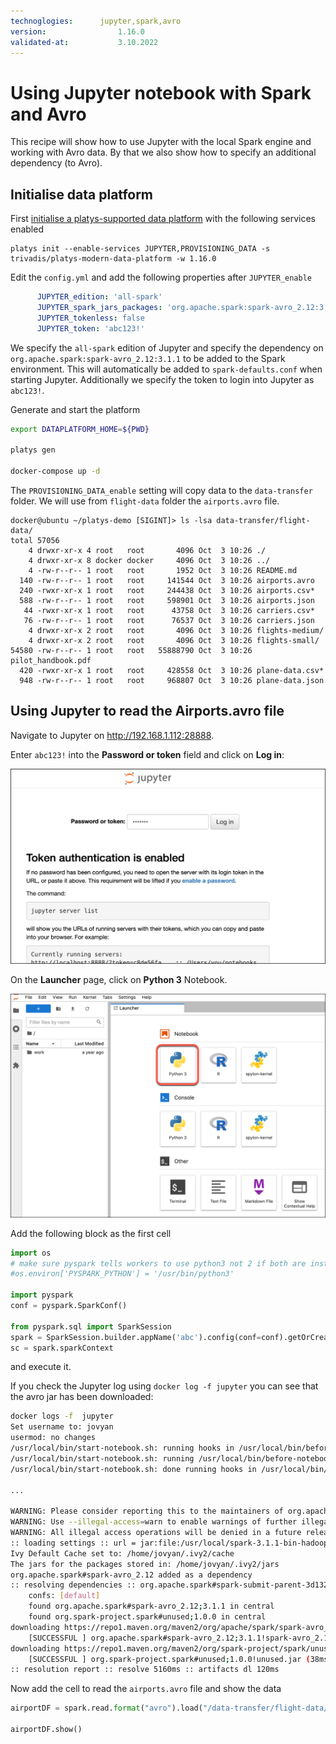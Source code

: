 ```yaml
---
technoglogies:      jupyter,spark,avro
version:				1.16.0
validated-at:			3.10.2022
---
```


# Using Jupyter notebook with Spark and Avro

This recipe will show how to use Jupyter with the local Spark engine and working with Avro data. By that we also show how to specify an additional dependency (to Avro).

## Initialise data platform

First [initialise a platys-supported data platform](../documentation/getting-started) with the following services enabled

```
platys init --enable-services JUPYTER,PROVISIONING_DATA -s trivadis/platys-modern-data-platform -w 1.16.0
```

Edit the `config.yml` and add the following properties after `JUPYTER_enable`

```yaml
      JUPYTER_edition: 'all-spark'
      JUPYTER_spark_jars_packages: 'org.apache.spark:spark-avro_2.12:3.1.1'
      JUPYTER_tokenless: false
      JUPYTER_token: 'abc123!'
```

We specify the `all-spark` edition of Jupyter and specify the dependency on `org.apache.spark:spark-avro_2.12:3.1.1` to be added to the Spark environment. This will automatically be added to `spark-defaults.conf` when starting Jupyter.
Additionally we specify the token to login into Jupyter as `abc123!`.

Generate and start the platform

```bash
export DATAPLATFORM_HOME=${PWD}

platys gen

docker-compose up -d
```

The `PROVISIONING_DATA_enable` setting will copy data to the `data-transfer` folder. We will use from `flight-data` folder the `airports.avro` file.

```
docker@ubuntu ~/platys-demo [SIGINT]> ls -lsa data-transfer/flight-data/
total 57056
    4 drwxr-xr-x 4 root   root       4096 Oct  3 10:26 ./
    4 drwxr-xr-x 8 docker docker     4096 Oct  3 10:26 ../
    4 -rw-r--r-- 1 root   root       1952 Oct  3 10:26 README.md
  140 -rw-r--r-- 1 root   root     141544 Oct  3 10:26 airports.avro
  240 -rwxr-xr-x 1 root   root     244438 Oct  3 10:26 airports.csv*
  588 -rw-r--r-- 1 root   root     598901 Oct  3 10:26 airports.json
   44 -rwxr-xr-x 1 root   root      43758 Oct  3 10:26 carriers.csv*
   76 -rw-r--r-- 1 root   root      76537 Oct  3 10:26 carriers.json
    4 drwxr-xr-x 2 root   root       4096 Oct  3 10:26 flights-medium/
    4 drwxr-xr-x 2 root   root       4096 Oct  3 10:26 flights-small/
54580 -rw-r--r-- 1 root   root   55888790 Oct  3 10:26 pilot_handbook.pdf
  420 -rwxr-xr-x 1 root   root     428558 Oct  3 10:26 plane-data.csv*
  948 -rw-r--r-- 1 root   root     968807 Oct  3 10:26 plane-data.json
```
 
## Using Jupyter to read the Airports.avro file

Navigate to Jupyter on <http://192.168.1.112:28888>. 

Enter `abc123!` into the **Password or token** field and click on **Log in**:

![](./images/jupyter.png)

On the **Launcher** page, click on **Python 3** Notebook. 

![](./images/jupyter2.png)

Add the following block as the first cell

```python
import os
# make sure pyspark tells workers to use python3 not 2 if both are installed
#os.environ['PYSPARK_PYTHON'] = '/usr/bin/python3'

import pyspark
conf = pyspark.SparkConf()

from pyspark.sql import SparkSession
spark = SparkSession.builder.appName('abc').config(conf=conf).getOrCreate()
sc = spark.sparkContext
```

and execute it. 

If you check the Jupyter log using `docker log -f jupyter` you can see that the avro jar has been downloaded:

```bash
docker logs -f  jupyter
Set username to: jovyan
usermod: no changes
/usr/local/bin/start-notebook.sh: running hooks in /usr/local/bin/before-notebook.d
/usr/local/bin/start-notebook.sh: running /usr/local/bin/before-notebook.d/spark-config.sh
/usr/local/bin/start-notebook.sh: done running hooks in /usr/local/bin/before-notebook.d

...

WARNING: Please consider reporting this to the maintainers of org.apache.spark.unsafe.Platform
WARNING: Use --illegal-access=warn to enable warnings of further illegal reflective access operations
WARNING: All illegal access operations will be denied in a future release
:: loading settings :: url = jar:file:/usr/local/spark-3.1.1-bin-hadoop3.2/jars/ivy-2.4.0.jar!/org/apache/ivy/core/settings/ivysettings.xml
Ivy Default Cache set to: /home/jovyan/.ivy2/cache
The jars for the packages stored in: /home/jovyan/.ivy2/jars
org.apache.spark#spark-avro_2.12 added as a dependency
:: resolving dependencies :: org.apache.spark#spark-submit-parent-3d132608-dd55-4339-acd9-04808d1fd502;1.0
	confs: [default]
	found org.apache.spark#spark-avro_2.12;3.1.1 in central
	found org.spark-project.spark#unused;1.0.0 in central
downloading https://repo1.maven.org/maven2/org/apache/spark/spark-avro_2.12/3.1.1/spark-avro_2.12-3.1.1.jar ...
	[SUCCESSFUL ] org.apache.spark#spark-avro_2.12;3.1.1!spark-avro_2.12.jar (78ms)
downloading https://repo1.maven.org/maven2/org/spark-project/spark/unused/1.0.0/unused-1.0.0.jar ...
	[SUCCESSFUL ] org.spark-project.spark#unused;1.0.0!unused.jar (38ms)
:: resolution report :: resolve 5160ms :: artifacts dl 120ms
```

Now add the cell to read the `airports.avro` file and show the data

```python
airportDF = spark.read.format("avro").load("/data-transfer/flight-data/airports.avro")

airportDF.show()
```

